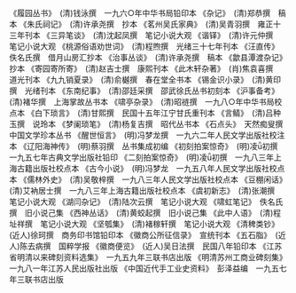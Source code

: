 <!-- { "loadSidebar": true } -->
《履园丛书》　(清)钱泳撰　一九六○年中华书局铅印本
《杂记》　(清)郑恭撰　稿本
《朱氏祠记》　(清)许承尧撰　抄本
《茗州吴氏家典》　(清)吴青羽撰　雍正十三年刊本
《三异笔谈》　(清)沈起凤撰　笔记小说大观
《谐铎》　(清)许元仲撰　笔记小说大观
《桃源俗语劝世词》　(清)程煦撰　光绪三十七年刊本
《汪直传》　佚名氏撰　借月山房汇抄本
《治事丛谈》　(清)许承尧撰　稿本
《歙县潭渡杂记》　抄本
《寄园寄所寄》　(清)赵吉士撰　康熙刊本
《此木轩杂著》　(肖)焦袁喜撰　道光刊本
《九九销夏录》　(清)俞樾撰　春在堂全书本
《锡金识小录》　(清)黄印撰　光绪刊本
《东南纪事》　(清)邵廷采撰　邵武徐氏丛书初刻本
《沪事备考》　(清)褚华撰　上海掌故丛书本
《啸亭杂录》　(清)昭裢撰　一九八○年中华书局校点本
《白下琐言》　(清)甘熙撰　民国十五年江宁甘氏重刊本
《言鲭》　(清)吕种玉撰　说玲本
《梦阑琐笔》　(清)杨复吉撰　昭代丛书本
《石点头》　天然痴叟撰　中国文学珍本丛书
《醒世恒言》　(明)冯梦龙撰　一九六二年人民文学出版社校注本
《辽阳海神传》　(明)蔡羽撰　丛书集成初编
《初刻拍案惊奇》　(明)凌初撰　一九五七年古典文学出版社铅印
《二刻拍案惊奇》　(明)凌初撰　一九八三年上海古籍出版社校点本
《古今小说》　(明)冯梦龙　一九五八年人民文学出版社校点本
《儒林外史》　(清)吴敬梓撰　一九八三年人民文学出版社校点本
《豆棚闲话》　(清)艾衲居士撰　一九八三年上海古籍出版社校点本
《虞初新志》　(清)张潮撰　笔记小说大观
《湖闫杂记》　(清)陆次云撰　笔记小说大观
《啸虹笔记》　佚名氏撰　旧小说己集
《西神丛话》　(清)黄蛟起撰　旧小说己集
《此中人语》　(清)程址祥撰　笔记小说大观
《坚瓠集》　(清)褚稼轩撰　笔记小说大观
《清稗类钞》　(近人)徐珂撰　商务印书馆铅印本
《徽商公所征信录》　宣统刊本
《五石脂》　(近人)陈去病撰　国粹学报
《徽商便览》　(近人)吴日法撰　民国八年铅印本
《江苏省明清以来碑刻资料选集》　一九五九年三联书店出版
《明清苏州工商业碑刻集》　一九八一年江苏人民出版社出版
《中国近代手工业史资料》　彭泽益编　一九五七年三联书店出版
